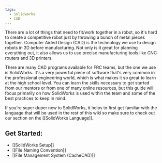 ```yaml
---
tags:
  - Solidworks
  - CAD
---
```

There are a lot of things that need to fit/work together in a robot, so it's hard to create a competitive robot just by throwing a bunch of metal pieces together. Computer Aided Design (CAD) is the technology we use to design robots in 3D before manufacturing. Not only is it great for planning everything out, it also allows us to use precise manufacturing tools like CNC routers and 3D printers.

There are many CAD programs available for FRC teams, but the one we use is SolidWorks. It's a very powerful piece of software that's very common in the professional engineering world, which is what makes it so great to learn at the high school level. You can learn the skills necessary to get started from our mentors or from one of many online resources, but this guide will focus primarily on how SolidWorks is used within the team and some of the best practices to keep in mind.

If you're super duper new to SolidWorks, it helps to first get familiar with the language that will be used in the rest of this wiki so make sure to check out our section on the [[SolidWorks Language]].
## Get Started:

- [[SolidWorks Setup]]
- [[File Naming Convention]]
- [[File Management System (CacheCAD)]]